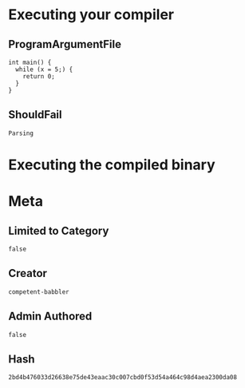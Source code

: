 # Executing your compiler

## ProgramArgumentFile

```
int main() {
  while (x = 5;) {
    return 0;
  }
}
```

## ShouldFail

```
Parsing
```

# Executing the compiled binary

# Meta

## Limited to Category

```
false
```

## Creator

```
competent-babbler
```

## Admin Authored

```
false
```

## Hash

```
2bd4b476033d26638e75de43eaac30c007cbd0f53d54a464c98d4aea2300da08
```
